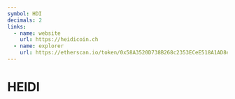 ```yaml
---
symbol: HDI
decimals: 2
links:
  - name: website
    url: https://heidicoin.ch
  - name: explorer
    url: https://etherscan.io/token/0x58A3520D738B268c2353ECeE518A1AD8e28E4AE5
---
```


# HEIDI

